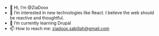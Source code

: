 - 👋 Hi, I’m @ZiaDoox
- 👀 I’m interested in new technologies like React. I believe the web should be reactive and thoughtful.
- 🌱 I’m currently learning Drupal
- 📫 How to reach me: ziadoox.sabillah@gmail.com

